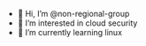 - 👋 Hi, I’m @non-regional-group
- 👀 I’m interested in cloud security
- 🌱 I’m currently learning linux
<!---
non-regional-group/non-regional-group is a ✨ special ✨ repository because its `README.md` (this file) appears on your GitHub profile.
You can click the Preview link to take a look at your changes.
--->
